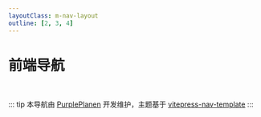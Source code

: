 ```yaml
---
layoutClass: m-nav-layout
outline: [2, 3, 4]
---
```


<script setup>
import { NAV_DATA } from './data'
</script>
<style src="./index.scss"></style>

# 前端导航

<MNavLinks v-for="{title, items} in NAV_DATA" :title="title" :items="items"/>

<br />

::: tip
本导航由 [PurplePlanen](https://github.com/purpleplanen) 开发维护，主题基于 [vitepress-nav-template](https://github.com/maomao1996/vitepress-nav-template)
:::
